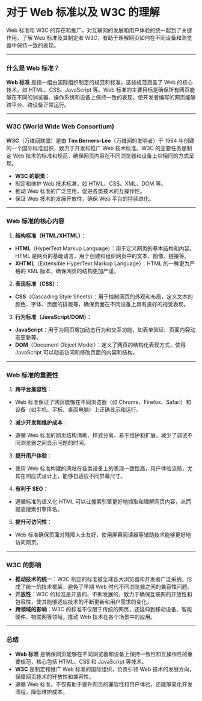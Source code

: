 # 对于 Web 标准以及 W3C 的理解

Web 标准和 W3C 的存在和推广，对互联网的发展和用户体验的统一起到了关键作用。了解 Web 标准及其制定者 W3C，有助于理解网页如何在不同设备和浏览器中保持一致的表现。

---

### 什么是 Web 标准？

**Web 标准** 是指一组由国际组织制定的规范和标准，这些规范涵盖了 Web 的核心技术，如 HTML、CSS、JavaScript 等。Web 标准的主要目标是确保所有网页能够在不同的浏览器、操作系统和设备上保持一致的表现，使开发者编写的网页能够跨平台、跨设备正常运行。

---

### W3C (World Wide Web Consortium)

**W3C**（万维网联盟）是由 **Tim Berners-Lee**（万维网的发明者）于 1994 年创建的一个国际标准组织，致力于开发和推广 Web 技术标准。W3C 的主要任务是制定 Web 技术的标准和规范，确保网页内容在不同浏览器和设备上以相同的方式呈现。

- **W3C 的职责**：
- 制定和维护 Web 技术标准，如 HTML、CSS、XML、DOM 等。
- 推动 Web 标准的广泛应用，促进各类技术的互操作性。
- 保证 Web 技术的发展开放性，确保 Web 平台的持续进化。

---

### Web 标准的核心内容

1. **结构标准（HTML/XHTML）**：

- **HTML**（HyperText Markup Language）：用于定义网页的基本结构和内容。HTML 是网页的基础语言，用于创建和组织网页中的文本、图像、链接等。
- **XHTML**（Extensible HyperText Markup Language）：HTML 的一种更为严格的 XML 版本，确保网页的结构更加严谨。

2. **表现标准（CSS）**：

- **CSS**（Cascading Style Sheets）：用于控制网页的外观和布局，定义文本的颜色、字体、页面的排版等，确保页面在不同设备上具有良好的视觉表现。

3. **行为标准（JavaScript/DOM）**：
- **JavaScript**：用于为网页增加动态行为和交互功能，如表单验证、页面内容动态更新等。
- **DOM**（Document Object Model）：定义了网页的结构化表现方式，使得 JavaScript 可以动态访问和修改页面的内容和结构。

---

### Web 标准的重要性

1. **跨平台兼容性**：

- Web 标准保证了网页能够在不同浏览器（如 Chrome、Firefox、Safari）和设备（如手机、平板、桌面电脑）上正确显示和运行。

2. **减少开发和维护成本**：

- 遵循 Web 标准的网页结构清晰、样式分离，易于维护和扩展，减少了调试不同浏览器之间显示问题的时间。

3. **提升用户体验**：

- 使用 Web 标准构建的网站在各类设备上的表现一致性高，用户体验流畅，尤其在响应式设计上，能够自适应不同屏幕尺寸。

4. **有利于 SEO**：

- 遵循标准的语义化 HTML 可以让搜索引擎更好地抓取和理解网页内容，从而提高搜索引擎排名。

5. **提升可访问性**：
- Web 标准确保页面对残障人士友好，使用屏幕阅读器等辅助技术能够更好地访问网页。

---

### W3C 的影响

- **推动技术的统一**：W3C 制定的标准被全球各大浏览器和开发者广泛采纳，形成了统一的技术框架，避免了早期 Web 时代不同浏览器之间的兼容性问题。
- **开放性**：W3C 的标准是开放的、不断发展的，致力于确保互联网的开放性和包容性，使其能够适应技术的不断更新和用户需求的变化。
- **跨领域的影响**：W3C 的标准不仅限于传统的网页，还延伸到移动设备、智能硬件、物联网等领域，推动 Web 技术在各个场景中的应用。

---

### 总结

- **Web 标准** 是确保网页能够在不同浏览器和设备上保持一致性和互操作性的重要规范，核心包括 HTML、CSS 和 JavaScript 等技术。
- **W3C** 是制定和推广 Web 标准的国际组织，负责引领 Web 技术的发展方向，保障网页技术的开放性和兼容性。
- 遵循 Web 标准，不仅有助于提升网页的兼容性和用户体验，还能够简化开发流程，降低维护成本。
